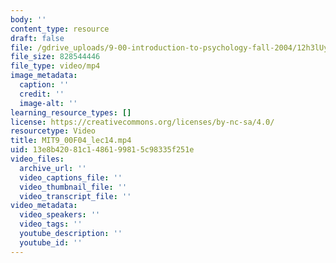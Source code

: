 ```yaml
---
body: ''
content_type: resource
draft: false
file: /gdrive_uploads/9-00-introduction-to-psychology-fall-2004/12h3lUy2A2jrP3ljxwUbcwTlj5K7O8_R2/mit9_00f04_lec14.mp4
file_size: 828544446
file_type: video/mp4
image_metadata:
  caption: ''
  credit: ''
  image-alt: ''
learning_resource_types: []
license: https://creativecommons.org/licenses/by-nc-sa/4.0/
resourcetype: Video
title: MIT9_00F04_lec14.mp4
uid: 13e8b420-81c1-4861-9981-5c98335f251e
video_files:
  archive_url: ''
  video_captions_file: ''
  video_thumbnail_file: ''
  video_transcript_file: ''
video_metadata:
  video_speakers: ''
  video_tags: ''
  youtube_description: ''
  youtube_id: ''
---
```

